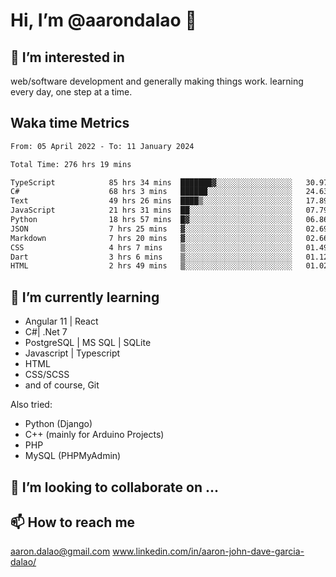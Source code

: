 # __Hi, I’m @aarondalao__ 👋 
## 👀 I’m interested in 
web/software development and generally making things work.
learning every day, one step at a time. 

## Waka time Metrics
<!--START_SECTION:waka-->

```txt
From: 05 April 2022 - To: 11 January 2024

Total Time: 276 hrs 19 mins

TypeScript            85 hrs 34 mins  ███████▓░░░░░░░░░░░░░░░░░   30.97 %
C#                    68 hrs 3 mins   ██████░░░░░░░░░░░░░░░░░░░   24.63 %
Text                  49 hrs 26 mins  ████▒░░░░░░░░░░░░░░░░░░░░   17.89 %
JavaScript            21 hrs 31 mins  ██░░░░░░░░░░░░░░░░░░░░░░░   07.79 %
Python                18 hrs 57 mins  █▓░░░░░░░░░░░░░░░░░░░░░░░   06.86 %
JSON                  7 hrs 25 mins   ▓░░░░░░░░░░░░░░░░░░░░░░░░   02.69 %
Markdown              7 hrs 20 mins   ▓░░░░░░░░░░░░░░░░░░░░░░░░   02.66 %
CSS                   4 hrs 7 mins    ▒░░░░░░░░░░░░░░░░░░░░░░░░   01.49 %
Dart                  3 hrs 6 mins    ▒░░░░░░░░░░░░░░░░░░░░░░░░   01.12 %
HTML                  2 hrs 49 mins   ▒░░░░░░░░░░░░░░░░░░░░░░░░   01.02 %
```

<!--END_SECTION:waka-->

## 🌱 I’m currently learning 

- Angular 11 | React 
- C#| .Net 7
- PostgreSQL | MS SQL | SQLite
- Javascript | Typescript
- HTML 
- CSS/SCSS
- and of course, Git 


Also tried:
- Python (Django)
- C++ (mainly for Arduino Projects)
- PHP
- MySQL (PHPMyAdmin)


## 💞️ I’m looking to collaborate on ...

## 📫 How to reach me 
aaron.dalao@gmail.com
www.linkedin.com/in/aaron-john-dave-garcia-dalao/

<!---
aarondalao/aarondalao is a ✨ special ✨ repository because its `README.md` (this file) appears on your GitHub profile.
You can click the Preview link to take a look at your changes.
--->
